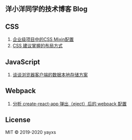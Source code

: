 ## 洋小洋同学的技术博客 Blog


## CSS

1. [企业级项目中的CSS Mixin配置](https://github.com/yayxs/frontend-thick-talk/issues/5)
2. [CSS 建议掌握的布局方式](https://github.com/yayxs/frontend-thick-talk/issues/6)

## JavaScript

1. [谈谈浏览器客户端的数据本地存储方案](https://github.com/yayxs/frontend-thick-talk/issues/4)

## Webpack

1. [分析 create-react-app 弹出（eject）后的 webpack 配置](https://github.com/yayxs/frontend-thick-talk/issues/3)

## License

MIT © 2019-2020 yayxs
